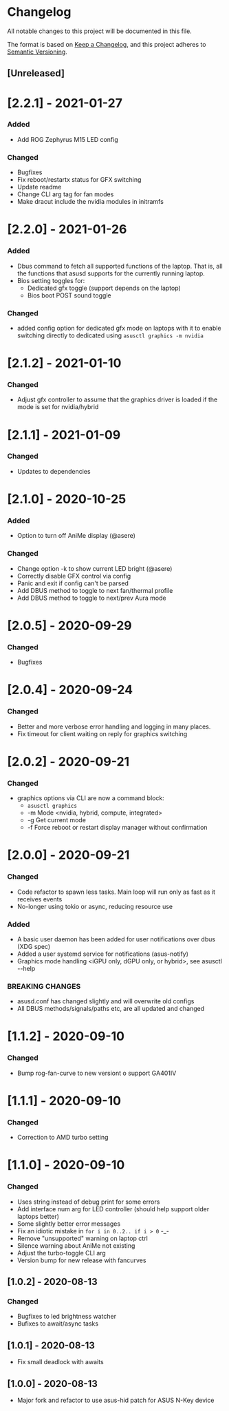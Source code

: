 # Changelog
All notable changes to this project will be documented in this file.

The format is based on [Keep a Changelog](https://keepachangelog.com/en/1.0.0/),
and this project adheres to [Semantic Versioning](https://semver.org/spec/v2.0.0.html).

## [Unreleased]

# [2.2.1] - 2021-01-27
### Added
- Add ROG Zephyrus M15 LED config
### Changed
- Bugfixes
- Fix reboot/restartx status for GFX switching
- Update readme
- Change CLI arg tag for fan modes
- Make dracut include the nvidia modules in initramfs

# [2.2.0] - 2021-01-26
### Added
- Dbus command to fetch all supported functions of the laptop. That is, all the
  functions that asusd supports for the currently running laptop.
- Bios setting toggles for:
  + Dedicated gfx toggle (support depends on the laptop)
  + Bios boot POST sound toggle
### Changed
- added config option for dedicated gfx mode on laptops with it to enable
  switching directly to dedicated using `asusctl graphics -m nvidia`

# [2.1.2] - 2021-01-10
### Changed
- Adjust gfx controller to assume that the graphics driver is loaded if the
  mode is set for nvidia/hybrid

# [2.1.1] - 2021-01-09
### Changed
- Updates to dependencies

# [2.1.0] - 2020-10-25
### Added
- Option to turn off AniMe display (@asere)
### Changed
- Change option -k to show current LED bright (@asere)
- Correctly disable GFX control via config
- Panic and exit if config can't be parsed
- Add DBUS method to toggle to next fan/thermal profile
- Add DBUS method to toggle to next/prev Aura mode

# [2.0.5] - 2020-09-29
### Changed
- Bugfixes

# [2.0.4] - 2020-09-24
### Changed
- Better and more verbose error handling and logging in many places.
- Fix timeout for client waiting on reply for graphics switching

# [2.0.2] - 2020-09-21
### Changed
- graphics options via CLI are now a command block:
  + `asusctl graphics`
  + -m Mode <nvidia, hybrid, compute, integrated>
  + -g Get current mode
  + -f Force reboot or restart display manager without confirmation

# [2.0.0] - 2020-09-21
### Changed
- Code refactor to spawn less tasks. Main loop will run only as fast as
  it receives events
- No-longer using tokio or async, reducing resource use
### Added
- A basic user daemon has been added for user notifications over dbus (XDG spec)
- Added a user systemd service for notifications (asus-notify)
- Graphics mode handling <iGPU only, dGPU only, or hybrid>, see asusctl --help
### BREAKING CHANGES
- asusd.conf has changed slightly and will overwrite old configs
- All DBUS methods/signals/paths etc, are all updated and changed

# [1.1.2] - 2020-09-10
### Changed
- Bump rog-fan-curve to new versiont o support GA401IV

# [1.1.1] - 2020-09-10
### Changed
- Correction to AMD turbo setting

# [1.1.0] - 2020-09-10
### Changed
- Uses string instead of debug print for some errors
- Add interface num arg for LED controller (should help support
    older laptops better)
- Some slightly better error messages
- Fix an idiotic mistake in `for i in 0..2.. if i > 0` -_-
- Remove "unsupported" warning on laptop ctrl
- Silence warning about AniMe not existing
- Adjust the turbo-toggle CLI arg
- Version bump for new release with fancurves

## [1.0.2] - 2020-08-13
### Changed
- Bugfixes to led brightness watcher
- Bufixes to await/async tasks

## [1.0.1] - 2020-08-13

- Fix small deadlock with awaits

## [1.0.0] - 2020-08-13

- Major fork and refactor to use asus-hid patch for ASUS N-Key device

